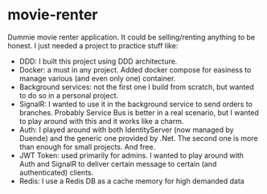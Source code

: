 # movie-renter
Dummie movie renter application. It could be selling/renting anything to be honest. I just needed a project to practice stuff like:

- DDD: I built this project using DDD architecture.
- Docker: a must in any project. Added docker compose for easiness to manage various (and even only one) container.
- Background services: not the first one I build from scratch, but wanted to do so in a personal project.
- SignalR: I wanted to use it in the background service to send orders to branches. Probably Service Bus is better in a real scenario, but I wanted to play around with this and it works like a charm.
- Auth: I played around with both IdentityServer (now managed by Duende) and the generic one provided by .Net. The second one is more than enough for small projects. And free.
- JWT Token: used primarily for admins. I wanted to play around with Auth and SignalR to deliver certain message to certain (and authenticated) clients.
- Redis: I use a Redis DB as a cache memory for high demanded data

